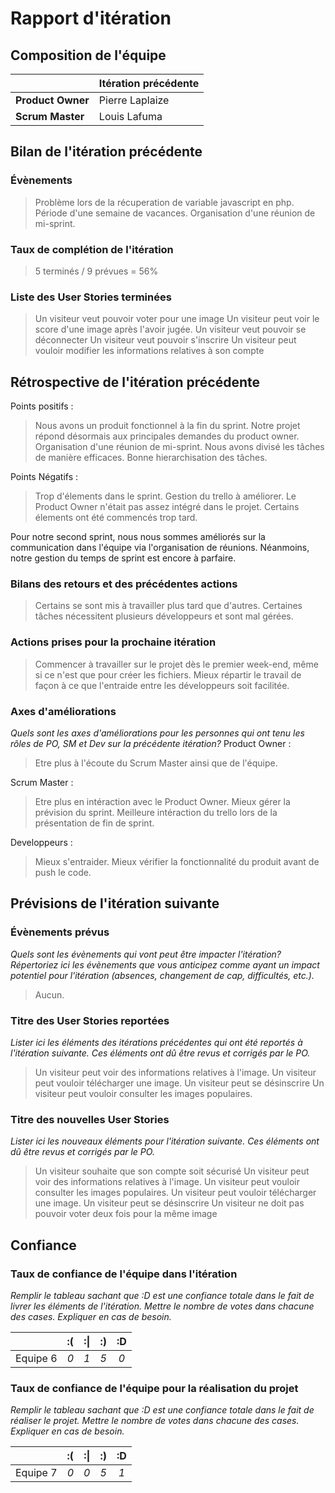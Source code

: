 # Rapport d'itération  

## Composition de l'équipe 

|  &nbsp;                 | Itération précédente     |
| -------------           |-------------             |
| **Product Owner**       | Pierre Laplaize          |
| **Scrum Master**        | Louis Lafuma             |

## Bilan de l'itération précédente  
### Évènements 
> Problème lors de la récuperation de variable javascript en php.
> Période d'une semaine de vacances.
> Organisation d'une réunion de mi-sprint.

### Taux de complétion de l'itération  
> 5 terminés / 9 prévues = 56%

### Liste des User Stories terminées
> Un visiteur veut pouvoir voter pour une image
> Un visiteur peut voir le score d'une image après l'avoir jugée.
> Un visiteur veut pouvoir se déconnecter
> Un visiteur veut pouvoir s'inscrire
> Un visiteur peut vouloir modifier les informations relatives à son compte

## Rétrospective de l'itération précédente
Points positifs :
> Nous avons un produit fonctionnel à la fin du sprint.
> Notre projet répond désormais aux principales demandes du product owner.
> Organisation d'une réunion de mi-sprint.
> Nous avons divisé les tâches de manière efficaces.
> Bonne hierarchisation des tâches.

Points Négatifs :

> Trop d'élements dans le sprint.
> Gestion du trello à améliorer.
> Le Product Owner n'était pas assez intégré dans le projet.
> Certains élements ont été commencés trop tard.

Pour notre second sprint, nous nous sommes améliorés sur la communication dans l'équipe via l'organisation de réunions. Néanmoins, notre gestion du temps de sprint est encore à parfaire.


### Bilans des retours et des précédentes actions 
> Certains se sont mis à travailler plus tard que d'autres.
> Certaines tâches nécessitent plusieurs développeurs et sont mal gérées.


### Actions prises pour la prochaine itération
> Commencer à travailler sur le projet dès le premier week-end, même si ce n'est que pour créer les fichiers.
> Mieux répartir le travail de façon à ce que l'entraide entre les développeurs soit facilitée.
 
### Axes d'améliorations 
*Quels sont les axes d'améliorations pour les personnes qui ont tenu les rôles de PO, SM et Dev sur la précédente itération?*
Product Owner : 
> Etre plus à l'écoute du Scrum Master ainsi que de l'équipe.

Scrum Master :
> Etre plus en intéraction avec le Product Owner.
> Mieux gérer la prévision du sprint.
> Meilleure intéraction du trello lors de la présentation de fin de sprint.

Developpeurs :
> Mieux s'entraider.
> Mieux vérifier la fonctionnalité du produit avant de push le code.

## Prévisions de l'itération suivante  
### Évènements prévus  
*Quels sont les évènements qui vont peut être impacter l'itération? Répertoriez ici les évènements que vous anticipez comme ayant un impact potentiel pour l'itération (absences, changement de cap, difficultés, etc.).*
> Aucun.

### Titre des User Stories reportées  
*Lister ici les éléments des itérations précédentes qui ont été reportés à l'itération suivante. Ces éléments ont dû être revus et corrigés par le PO.*
> Un visiteur peut voir des informations relatives à l'image.
> Un visiteur peut vouloir télécharger une image.
> Un visiteur peut se désinscrire
> Un visiteur peut vouloir consulter les images populaires.

### Titre des nouvelles User Stories  
*Lister ici les nouveaux éléments pour l'itération suivante. Ces éléments ont dû être revus et corrigés par le PO.*
> Un visiteur souhaite que son compte soit sécurisé
> Un visiteur peut voir des informations relatives à l'image.
> Un visiteur peut vouloir consulter les images populaires.
> Un visiteur peut vouloir télécharger une image.
> Un visiteur peut se désinscrire
> Un visiteur ne doit pas pouvoir voter deux fois pour la même image

## Confiance 
### Taux de confiance de l'équipe dans l'itération  
*Remplir le tableau sachant que :D est une confiance totale dans le fait de livrer les éléments de l'itération. Mettre le nombre de votes dans chacune des cases. Expliquer en cas de besoin.*

|          	| :( 	| :&#124; 	| :) 	| :D 	|
|:--------:	|:----:	|:----:	    |:----:	|:----:	|
| Equipe 6 	|  *0* 	|  *1* 	    |  *5* 	|  *0*	|

### Taux de confiance de l'équipe pour la réalisation du projet 
*Remplir le tableau sachant que :D est une confiance totale dans le fait de réaliser le projet. Mettre le nombre de votes dans chacune des cases. Expliquer en cas de besoin.*

|          	| :( 	| :&#124; 	| :) 	| :D 	|
|:--------:	|:----:	|:----:	    |:----:	|:----:	|
| Equipe 7 	|  *0* 	|  *0* 	    |  *5* 	|  *1* 	|

 
 
